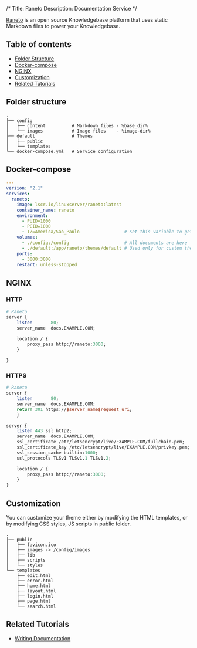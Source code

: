 /*
Title: Raneto
Description: Documentation Service
*/

[Raneto](http://raneto.com/) is an open source Knowledgebase platform that uses static Markdown files to power your Knowledgebase.

## Table of contents
- [Folder Structure](#folder-structure)
- [Docker-compose](#docker-compose)
- [NGINX](#nginx)
- [Customization](#customization)
- [Related Tutorials](#related-tutorials)
## Folder structure

```
.
├── config
│   ├── content          # Markdown files - %base_dir%
│   └── images           # Image files    - %image-dir%
├── default              # Themes
│   ├── public
│   └── templates
└── docker-compose.yml   # Service configuration
```

## Docker-compose

```yaml
---
version: "2.1"
services:
  raneto:
    image: lscr.io/linuxserver/raneto:latest
    container_name: raneto
    environment:                             
      - PUID=1000
      - PGID=1000
      - TZ=America/Sao_Paulo                 # Set this variable to get the right timezone on your posts
    volumes:
      - ./config:/config                     # All documents are here
      - ./default:/app/raneto/themes/default # Used only for custom theme
    ports:
      - 3000:3000
    restart: unless-stopped
```

## NGINX

### HTTP

```perl
# Raneto
server {
    listen       80;
    server_name  docs.EXAMPLE.COM;

    location / {
        proxy_pass http://raneto:3000;
    }
    
}
```

### HTTPS
```perl
# Raneto
server {
    listen       80;
    server_name  docs.EXAMPLE.COM;
    return 301 https://$server_name$request_uri;
    }

server {
    listen 443 ssl http2;
    server_name  docs.EXAMPLE.COM;
    ssl_certificate /etc/letsencrypt/live/EXAMPLE.COM/fullchain.pem;
    ssl_certificate_key /etc/letsencrypt/live/EXAMPLE.COM/privkey.pem;
    ssl_session_cache builtin:1000;
    ssl_protocols TLSv1 TLSv1.1 TLSv1.2;

    location / {
        proxy_pass http://raneto:3000;
    }
}
```

## Customization

You can customize your theme either by modifying the HTML templates, or by modifying CSS styles, JS scripts in public folder.

```
.
├── public
│   ├── favicon.ico
│   ├── images -> /config/images
│   ├── lib
│   ├── scripts
│   └── styles
└── templates
    ├── edit.html
    ├── error.html
    ├── home.html
    ├── layout.html
    ├── login.html
    ├── page.html
    └── search.html
```

## Related Tutorials

- [Writing Documentation](%base_url%/tutorials/write-documentation.md)